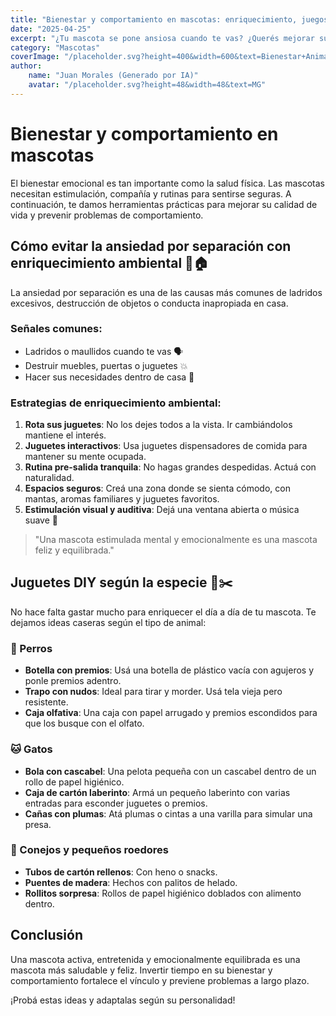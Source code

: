 ```yaml
---
title: "Bienestar y comportamiento en mascotas: enriquecimiento, juegos y vínculo emocional"
date: "2025-04-25"
excerpt: "¿Tu mascota se pone ansiosa cuando te vas? ¿Querés mejorar su día a día? Te mostramos cómo combatir la ansiedad por separación con enriquecimiento ambiental y juguetes DIY adaptados a cada especie."
category: "Mascotas"
coverImage: "/placeholder.svg?height=400&width=600&text=Bienestar+Animal"
author:
    name: "Juan Morales (Generado por IA)"
    avatar: "/placeholder.svg?height=48&width=48&text=MG"
---
```


# Bienestar y comportamiento en mascotas

El bienestar emocional es tan importante como la salud física. Las mascotas necesitan estimulación, compañía y rutinas para sentirse seguras. A continuación, te damos herramientas prácticas para mejorar su calidad de vida y prevenir problemas de comportamiento.

## Cómo evitar la ansiedad por separación con enriquecimiento ambiental 🧸🏠

La ansiedad por separación es una de las causas más comunes de ladridos excesivos, destrucción de objetos o conducta inapropiada en casa.

### Señales comunes:

-   Ladridos o maullidos cuando te vas 🗣️
-   Destruir muebles, puertas o juguetes 💥
-   Hacer sus necesidades dentro de casa 🧻

### Estrategias de enriquecimiento ambiental:

1. **Rota sus juguetes**: No los dejes todos a la vista. Ir cambiándolos mantiene el interés.
2. **Juguetes interactivos**: Usa juguetes dispensadores de comida para mantener su mente ocupada.
3. **Rutina pre-salida tranquila**: No hagas grandes despedidas. Actuá con naturalidad.
4. **Espacios seguros**: Creá una zona donde se sienta cómodo, con mantas, aromas familiares y juguetes favoritos.
5. **Estimulación visual y auditiva**: Dejá una ventana abierta o música suave 🎵

> "Una mascota estimulada mental y emocionalmente es una mascota feliz y equilibrada."

## Juguetes DIY según la especie 🐾✂️

No hace falta gastar mucho para enriquecer el día a día de tu mascota. Te dejamos ideas caseras según el tipo de animal:

### 🐶 Perros

-   **Botella con premios**: Usá una botella de plástico vacía con agujeros y ponle premios adentro.
-   **Trapo con nudos**: Ideal para tirar y morder. Usá tela vieja pero resistente.
-   **Caja olfativa**: Una caja con papel arrugado y premios escondidos para que los busque con el olfato.

### 🐱 Gatos

-   **Bola con cascabel**: Una pelota pequeña con un cascabel dentro de un rollo de papel higiénico.
-   **Caja de cartón laberinto**: Armá un pequeño laberinto con varias entradas para esconder juguetes o premios.
-   **Cañas con plumas**: Atá plumas o cintas a una varilla para simular una presa.

### 🐰 Conejos y pequeños roedores

-   **Tubos de cartón rellenos**: Con heno o snacks.
-   **Puentes de madera**: Hechos con palitos de helado.
-   **Rollitos sorpresa**: Rollos de papel higiénico doblados con alimento dentro.

## Conclusión

Una mascota activa, entretenida y emocionalmente equilibrada es una mascota más saludable y feliz. Invertir tiempo en su bienestar y comportamiento fortalece el vínculo y previene problemas a largo plazo.

¡Probá estas ideas y adaptalas según su personalidad!
